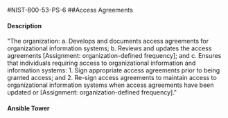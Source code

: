 #NIST-800-53-PS-6
##Access Agreements
#### Description
"The organization:
  a.  Develops and documents access agreements for organizational information systems;
  b.  Reviews and updates the access agreements [Assignment: organization-defined frequency]; and
  c.  Ensures that individuals requiring access to organizational information and information systems:
    1.  Sign appropriate access agreements prior to being granted access; and
    2.  Re-sign access agreements to maintain access to organizational information systems when access agreements have been updated or [Assignment: organization-defined frequency]."
#### Ansible Tower

